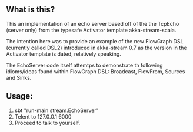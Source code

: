  ## What is this?
 This an implementation of an echo server based off of the the TcpEcho (server only) from the typesafe Activator template akka-stream-scala.
 
 The intention here was to provide an example of the new FlowGraph DSL (currently called DSL2) introduced in akka-stream 0.7 as the version in the Activator template is dated, relatively speaking.

 The EchoServer code itself attemtps to demonstrate th following idioms/ideas found within FlowGraph DSL: Broadcast, FlowFrom, Sources and Sinks.

 ## Usage:
 1. sbt "run-main stream.EchoServer"
 2. Telent to 127.0.0.1 6000
 3. Proceed to talk to yourself.